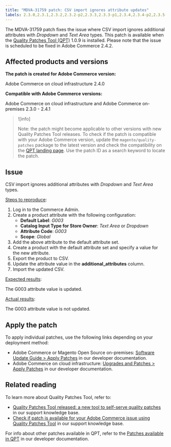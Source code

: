 ```yaml
---
title: "MDVA-31759 patch: CSV import ignores attribute updates"
labels: 2.3.0,2.3.1,2.3.2,2.3.2-p2,2.3.3,2.3.3-p1,2.3.4,2.3.4-p2,2.3.5-p1,2.3.5-p2,2.4.0,2.4.0-p1,2.4.1,QPT 1.0.9,Magento Commerce,Magento Commerce Cloud,Quality Patches Tool,import,support tools,Adobe Commerce,cloud infrastructure,on-premises,quality patches for Adobe Commerce,Magento Open Source
---
```


The MDVA-31759 patch fixes the issue where CSV import ignores additional attributes with *Dropdown* and *Text Area* types. This patch is available when the [Quality Patches Tool (QPT)](https://support.magento.com/hc/en-us/articles/360047139492) 1.0.9 is installed. Please note that the issue is scheduled to be fixed in Adobe Commerce 2.4.2.

## Affected products and versions

**The patch is created for Adobe Commerce version:**

Adobe Commerce on cloud infrastructure 2.4.0

**Compatible with Adobe Commerce versions:**

Adobe Commerce on cloud infrastructure and Adobe Commerce on-premises 2.3.0 - 2.4.1

>![info]
>
 >Note: the patch might become applicable to other versions with new Quality Patches Tool releases. To check if the patch is compatible with your Adobe Commerce version, update the `magento/quality-patches` package to the latest version and check the compatibility on the [QPT landing page](https://devdocs.magento.com/quality-patches/tool.html#patch-grid). Use the patch ID as a search keyword to locate the patch.

## Issue

CSV import ignores additional attributes with *Dropdown* and *Text Area* types.

<ins>Steps to reproduce</ins>:

1. Log in to the Commerce Admin.
1. Create a product attribute with the following configuration:
    * **Default Label**: *G003*
    * **Catalog Input Type for Store Owner**: *Text Area* or *Dropdown*
    * **Attribute Code**: *G003*
    * **Scope**: *Global*
1. Add the above attribute to the default attribute set.
1. Create a product with the default attribute set and specify a value for the new attribute.
1. Export the product to CSV.
1. Update the attribute value in the **additional\_attributes** column.
1. Import the updated CSV.

<ins>Expected results</ins>:

The G003 attribute value is updated.

<ins>Actual results</ins>:

The G003 attribute value is not updated.

## Apply the patch

To apply individual patches, use the following links depending on your deployment method:

* Adobe Commerce or Magento Open Source on-premises: [Software Update Guide > Apply Patches](https://devdocs.magento.com/guides/v2.4/comp-mgr/patching/mqp.html) in our developer documentation.
* Adobe Commerce on cloud infrastructure: [Upgrades and Patches > Apply Patches](https://devdocs.magento.com/cloud/project/project-patch.html) in our developer documentation.

## Related reading

To learn more about Quality Patches Tool, refer to:

* [Quality Patches Tool released: a new tool to self-serve quality patches](https://support.magento.com/hc/en-us/articles/360047139492) in our support knowledge base.
* [Check if patch is available for your Adobe Commerce issue using Quality Patches Tool](https://support.magento.com/hc/en-us/articles/360047125252) in our support knowledge base.

For info about other patches available in QPT, refer to the [Patches available in QPT](https://devdocs.magento.com/quality-patches/tool.html#patch-grid) in our developer documentation.
